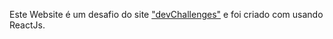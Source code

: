 Este Website é um desafio do site ["devChallenges"]("https://devchallenges.io/") e foi criado com usando ReactJs.
